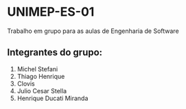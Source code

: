 # UNIMEP-ES-01
Trabalho em grupo para as aulas de Engenharia de Software

## Integrantes do grupo:
1. Michel Stefani
2. Thiago Henrique
3. Clovis
4. Julio Cesar Stella
5. Henrique Ducati Miranda
